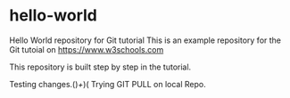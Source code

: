 # hello-world
Hello World repository for Git tutorial
This is an example repository for the Git tutoial on https://www.w3schools.com

This repository is built step by step in the tutorial.

Testing changes.()_+_)(
Trying GIT PULL on local Repo.
